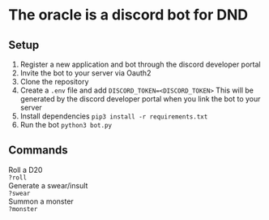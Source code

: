 # The oracle is a discord bot for DND

## Setup

1. Register a new application and bot through the discord developer portal
2. Invite the bot to your server via Oauth2
3. Clone the repository
4. Create a  ```.env``` file and add ```DISCORD_TOKEN=<DISCORD_TOKEN>```
    This will be generated by the discord developer portal when you link the bot to your server
5. Install dependencies ```pip3 install -r requirements.txt```
6. Run the bot ```python3 bot.py```

## Commands

Roll a D20  
```?roll```  
Generate a swear/insult  
```?swear```  
Summon a monster  
```?monster```  
